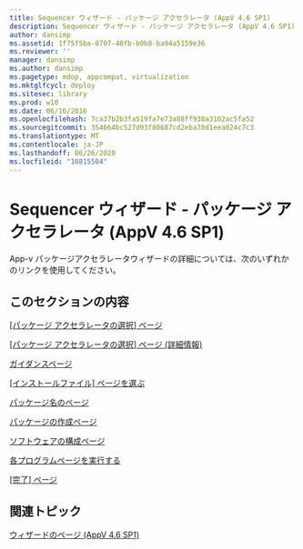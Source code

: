 ```yaml
---
title: Sequencer ウィザード - パッケージ アクセラレータ (AppV 4.6 SP1)
description: Sequencer ウィザード - パッケージ アクセラレータ (AppV 4.6 SP1)
author: dansimp
ms.assetid: 1f75f5ba-0707-48fb-b0b8-ba94a5159e36
ms.reviewer: ''
manager: dansimp
ms.author: dansimp
ms.pagetype: mdop, appcompat, virtualization
ms.mktglfcycl: deploy
ms.sitesec: library
ms.prod: w10
ms.date: 06/16/2016
ms.openlocfilehash: 7ca37b2b3fa519fa7e73a88ff938a3102ac5fa52
ms.sourcegitcommit: 354664bc527d93f80687cd2eba70d1eea024c7c3
ms.translationtype: MT
ms.contentlocale: ja-JP
ms.lasthandoff: 06/26/2020
ms.locfileid: "10815504"
---
```

# Sequencer ウィザード - パッケージ アクセラレータ (AppV 4.6 SP1)


App-v パッケージアクセラレータウィザードの詳細については、次のいずれかのリンクを使用してください。

## このセクションの内容


<a href="" id="select-package-accelerator-page"></a>[[パッケージ アクセラレータの選択] ページ](select-package-accelerator-page.md)  

<a href="" id="select-package-accelerator--learn-more--page"></a>[[パッケージ アクセラレータの選択] ページ (詳細情報)](select-package-accelerator--learn-more--page.md)  

<a href="" id="guidance-page"></a>[ガイダンスページ](guidance-page-app-v-46-sp1.md)  

<a href="" id="select-installation-files-page"></a>[[インストールファイル] ページを選ぶ](select-installation-files-page-app-v-46-sp1.md)  

<a href="" id="package-name-page"></a>[パッケージ名のページ](package-name-page--app-v-46-sp1.md)  

<a href="" id="create-package-page"></a>[パッケージの作成ページ](create-package-page--app-v-46-sp1.md)  

<a href="" id="configure-software-page"></a>[ソフトウェアの構成ページ](configure-software-page-app-v-46-sp1.md)  

<a href="" id="run-each-program-page"></a>[各プログラムページを実行する](run-each-program-page-app-v-46-sp1.md)  

<a href="" id="completion-page"></a>[[完了] ページ](completion-page-package-accelerator.md)  

## 関連トピック


[ウィザードのページ (AppV 4.6 SP1)](wizard-pages--appv-46-sp1-.md)

 

 





